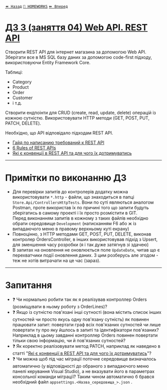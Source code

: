 ﻿[`⏪ Назад`](../02/README.md)  [`📕 HOMEWORKS`](../README.md)  [`⏩ Вперед`](../04/README.md)

# [ДЗ 3 (заняття 04) Web API. REST API](https://lms.ithillel.ua/groups/65a65fe34c3a2d3372eef8ea/homeworks/65f2ff97dcabf5dbd18dcb0f)

Створити REST API для інтернет магазина за допомогою Web API.
Зберігати все в MS SQL базу даних за допомогою code-first підходу, використовуючи Entity Framework Core.

Таблицi:
- Category
- Product
- Order
- Customer
- і т.д.

Створити ендпоінти для CRUD (create, read, update, delete) операцій із кожною сутністю.
Використовувати HTTP методи (GET, POST, PUT, PATCH, DELETE).

Необхідно, що API відповідало підходам REST API.
- [Гайд по написанию требований к REST API](https://wearecommunity.io/communities/bakyiv/articles/1264)
- [6 Rules of REST APIs](https://appmaster.io/blog/the-six-rules-of-rest-apis)
- [Які є конвенції в REST API та для чого їх дотримуватись](https://dou.ua/forums/topic/34550/)

---

# Примітки по виконанню ДЗ

- Для перевірки запитів до контролерів додатку можна використовувати `*.http` - файли, що знаходиться в папці `Store.Api/ControllersHttpTests`. Вони по суті являються аналогом Postman, проте використав їх по причині того що запити будуть зберігатись в самому проекті і їх просто розмістити в GIT.  
Перед виконанням запитів в кожному з таких файлів необхідно обрати середовище `Development` (натисканням F6 або ж із випадаючого меню в правому верхньому куті екрану)
- Повноцінно, з HTTP методами GET, POST, PUT, DELETE, виконав контролер OrdersController, в інших використовував підхід з Upsert, для зменшення часу розробки (я і так дуже затягнув зі здачею)
- В запитах на оновлення не оновлюється поле `UpdateDate`, читав що є перехватчики події оновлення даних. З цим розберусь але згодом - теж не хотів витрачати на це час (зараз).

---

# Запитання

- ❓ Чи нормально робити так як я реалізував контроллер Orders (розміщувати в ньому роботу з OrderLines)?
- ❓ Якщо із сутністю пов'язані інші сутності (вона містить список інших сутностей чи просто якусь одну пов'язану сутність) як повинен працювати запит: повертати граф всіх пов'язаних сутностей чи лише повертати ту про яку йшлось в запиті та ідентифікатори пов'язаних? Наприклад в цьому завданні контроллер Orders повинен повертати тільки свою інформацію, чи й пов'язаних сутностей?
- ❓ Як коректно реалізовувати метод PATCH, наприклад як наведено в статті "[Які є конвенції в REST API та для чого їх дотримуватись](https://dou.ua/forums/topic/34550/)"? 
- ❓ Чи можна щоб під час міграції поточне середовище визначалось автоматично (у відповідності до обраного з випадаючого меню панелі керування Visual Studio), a не вказувати його в параметрах консольної команди міграції? Таким чином автоматично б брався необхідний файл `appsettings.<Назва_середовища_>.json` .